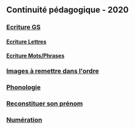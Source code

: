 ## Continuité pédagogique - 2020


### [Ecriture GS](ecriture_gs.md)
#### [Ecriture Lettres](ecriture_gs/ecriture_lettres.md)
#### [Ecriture Mots/Phrases](ecriture_gs/ecritures_mots-phrases.md)

### [Images à remettre dans l'ordre](images_ordre.md)

### [Phonologie](phonologie.md)

### [Reconstituer son prénom](reconstituer_prenom.md)

### [Numération](numeration.md)
